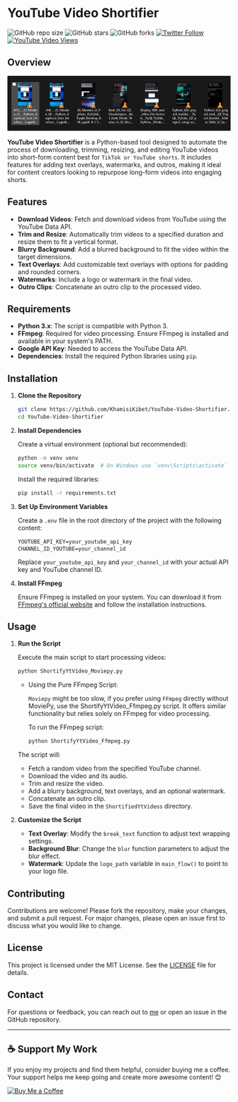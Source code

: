 # YouTube Video Shortifier

![GitHub repo size](https://img.shields.io/github/repo-size/KhamisiKibet/YouTube-Video-Shortifier)
![GitHub stars](https://img.shields.io/github/stars/KhamisiKibet/YouTube-Video-Shortifier?style=social)
![GitHub forks](https://img.shields.io/github/forks/KhamisiKib/YouTube-Video-Shortifier?style=social)
[![Twitter Follow](https://img.shields.io/twitter/follow/KhamisiKibet?style=social)](https://twitter.com/intent/follow?screen_name=KhamisiKibet)
[![YouTube Video Views](https://img.shields.io/youtube/views/JK-B-CT34EU?style=social)](https://youtu.be/JK-B-CT34EU)

## Overview

![Demo](/Screenshot%202024-09-02%20153150.png "Desktop Demo")

**YouTube Video Shortifier** is a Python-based tool designed to automate the process of downloading, trimming, resizing, and editing YouTube videos into short-form content best for `TikTok or YouTube shorts`. It includes features for adding text overlays, watermarks, and outros, making it ideal for content creators looking to repurpose long-form videos into engaging shorts.

## Features

- **Download Videos**: Fetch and download videos from YouTube using the YouTube Data API.
- **Trim and Resize**: Automatically trim videos to a specified duration and resize them to fit a vertical format.
- **Blurry Background**: Add a blurred background to fit the video within the target dimensions.
- **Text Overlays**: Add customizable text overlays with options for padding and rounded corners.
- **Watermarks**: Include a logo or watermark in the final video.
- **Outro Clips**: Concatenate an outro clip to the processed video.

## Requirements

- **Python 3.x**: The script is compatible with Python 3.
- **FFmpeg**: Required for video processing. Ensure FFmpeg is installed and available in your system's PATH.
- **Google API Key**: Needed to access the YouTube Data API.
- **Dependencies**: Install the required Python libraries using `pip`.

## Installation

1. **Clone the Repository**

   ```bash
   git clone https://github.com/KhamisiKibet/YouTube-Video-Shortifier.git
   cd YouTube-Video-Shortifier
   ```

2. **Install Dependencies**

   Create a virtual environment (optional but recommended):

   ```bash
   python -m venv venv
   source venv/bin/activate  # On Windows use `venv\Scripts\activate`
   ```

   Install the required libraries:

   ```bash
   pip install -r requirements.txt
   ```

3. **Set Up Environment Variables**

   Create a `.env` file in the root directory of the project with the following content:

   ```env
   YOUTUBE_API_KEY=your_youtube_api_key
   CHANNEL_ID_YOUTUBE=your_channel_id
   ```

   Replace `your_youtube_api_key` and `your_channel_id` with your actual API key and YouTube channel ID.

4. **Install FFmpeg**

   Ensure FFmpeg is installed on your system. You can download it from [FFmpeg's official website](https://ffmpeg.org/download.html) and follow the installation instructions.

## Usage

1. **Run the Script**

   Execute the main script to start processing videos:

   ```bash
   python ShortifyYtVideo_Moviepy.py
   ```

   - Using the Pure FFmpeg Script:

        `Moviepy` might be too slow, if you prefer using `FFmpeg` directly without MoviePy, use the ShortifyYtVideo_Ffmpeg.py script. It offers similar functionality but relies solely on FFmpeg for video processing.

        To run the FFmpeg script:
        ```bash
        python ShortifyYtVideo_Ffmpeg.py
        ```

   The script will:
   - Fetch a random video from the specified YouTube channel.
   - Download the video and its audio.
   - Trim and resize the video.
   - Add a blurry background, text overlays, and an optional watermark.
   - Concatenate an outro clip.
   - Save the final video in the `ShortifiedYtVideos` directory.

2. **Customize the Script**

   - **Text Overlay**: Modify the `break_text` function to adjust text wrapping settings.
   - **Background Blur**: Change the `blur` function parameters to adjust the blur effect.
   - **Watermark**: Update the `logo_path` variable in `main_flow()` to point to your logo file.

## Contributing

Contributions are welcome! Please fork the repository, make your changes, and submit a pull request. For major changes, please open an issue first to discuss what you would like to change.

## License

This project is licensed under the MIT License. See the [LICENSE](LICENSE) file for details.

## Contact

For questions or feedback, you can reach out to [me](mailto:info@spinncode.com) or open an issue in the GitHub repository.

---

## ☕️ Support My Work

If you enjoy my projects and find them helpful, consider buying me a coffee. Your support helps me keep going and create more awesome content! 😊

[![Buy Me a Coffee](https://img.shields.io/badge/Buy%20Me%20a%20Coffee-FFDD00?style=for-the-badge&logo=buy-me-a-coffee&logoColor=black)](https://www.patreon.com/spinntv)